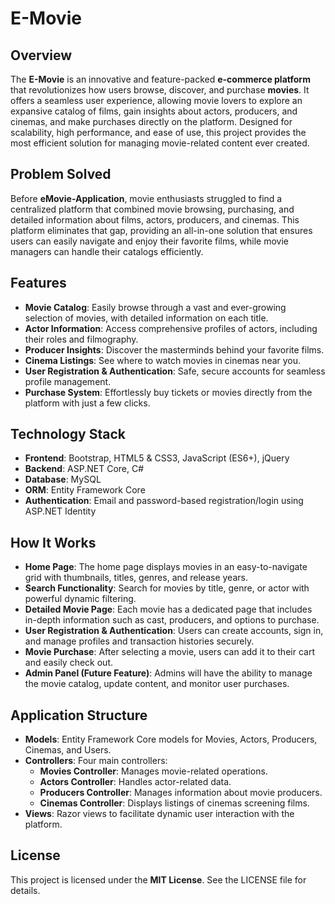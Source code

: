 
# E-Movie 

## Overview
The **E-Movie** is an innovative and feature-packed **e-commerce platform** that revolutionizes how users browse, discover, and purchase **movies**. It offers a seamless user experience, allowing movie lovers to explore an expansive catalog of films, gain insights about actors, producers, and cinemas, and make purchases directly on the platform. Designed for scalability, high performance, and ease of use, this project provides the most efficient solution for managing movie-related content ever created.

## Problem Solved 
Before **eMovie-Application**, movie enthusiasts struggled to find a centralized platform that combined movie browsing, purchasing, and detailed information about films, actors, producers, and cinemas. This platform eliminates that gap, providing an all-in-one solution that ensures users can easily navigate and enjoy their favorite films, while movie managers can handle their catalogs efficiently.

## Features 
- **Movie Catalog**: Easily browse through a vast and ever-growing selection of movies, with detailed information on each title.
- **Actor Information**: Access comprehensive profiles of actors, including their roles and filmography.
- **Producer Insights**: Discover the masterminds behind your favorite films.
- **Cinema Listings**: See where to watch movies in cinemas near you.
- **User Registration & Authentication**: Safe, secure accounts for seamless profile management.
- **Purchase System**: Effortlessly buy tickets or movies directly from the platform with just a few clicks.

## Technology Stack 
- **Frontend**: Bootstrap, HTML5 & CSS3, JavaScript (ES6+), jQuery
- **Backend**: ASP.NET Core, C#
- **Database**: MySQL
- **ORM**: Entity Framework Core
- **Authentication**: Email and password-based registration/login using ASP.NET Identity

## How It Works 
- **Home Page**: The home page displays movies in an easy-to-navigate grid with thumbnails, titles, genres, and release years.
- **Search Functionality**: Search for movies by title, genre, or actor with powerful dynamic filtering.
- **Detailed Movie Page**: Each movie has a dedicated page that includes in-depth information such as cast, producers, and options to purchase.
- **User Registration & Authentication**: Users can create accounts, sign in, and manage profiles and transaction histories securely.
- **Movie Purchase**: After selecting a movie, users can add it to their cart and easily check out.
- **Admin Panel (Future Feature)**: Admins will have the ability to manage the movie catalog, update content, and monitor user purchases.

## Application Structure 
- **Models**: Entity Framework Core models for Movies, Actors, Producers, Cinemas, and Users.
- **Controllers**: Four main controllers:
  - **Movies Controller**: Manages movie-related operations.
  - **Actors Controller**: Handles actor-related data.
  - **Producers Controller**: Manages information about movie producers.
  - **Cinemas Controller**: Displays listings of cinemas screening films.
- **Views**: Razor views to facilitate dynamic user interaction with the platform.

## License 
This project is licensed under the **MIT License**. See the LICENSE file for details.
